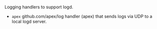 Logging handlers to support logd.

* `apex` github.com/apex/log handler (apex) that sends logs via UDP to a local logd server.
